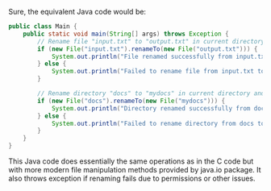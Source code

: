 Sure, the equivalent Java code would be:

```java
public class Main {
    public static void main(String[] args) throws Exception {
        // Rename file "input.txt" to "output.txt" in current directory and filesystem root
        if (new File("input.txt").renameTo(new File("output.txt"))) {
            System.out.println("File renamed successfully from input.txt to output.txt");
        } else {
            System.out.println("Failed to rename file from input.txt to output.txt");
        }

        // Rename directory "docs" to "mydocs" in current directory and filesystem root
        if (new File("docs").renameTo(new File("mydocs"))) {
            System.out.println("Directory renamed successfully from docs to mydocs");
        } else {
            System.out.println("Failed to rename directory from docs to mydocs");
        }
    }
}
```
This Java code does essentially the same operations as in the C code but with more modern file manipulation methods provided by java.io package. It also throws exception if renaming fails due to permissions or other issues.
